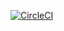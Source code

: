 [![CircleCI](https://circleci.com/gh/teken/audiobookplayer.svg?style=svg&circle-token=dbc35256ecf1bdf916f0542622bcb97ad334479e)](https://circleci.com/gh/teken/audiobookplayer)

